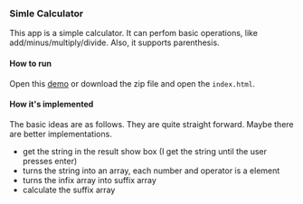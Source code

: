 ### Simle Calculator
This app is a simple calculator. It can perfom basic operations, like add/minus/multiply/divide. Also, it supports parenthesis.

#### How to run
Open this [demo](https://fttlanshang.github.io/calculator/) or download the zip file and open the `index.html`.

#### How it's implemented
The basic ideas are as follows. They are quite straight forward. Maybe there are better implementations.
- get the string in the result show box (I get the string until the user presses enter)
- turns the string into an array, each number and operator is a element
- turns the infix array into suffix array
- calculate the suffix array
